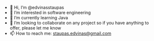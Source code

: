 - 👋 Hi, I’m @edvinasstaupas
- 👀 I’m interested in software engineering
- 🌱 I’m currently learning Java 
- 💞️ I’m looking to collaborate on any project so if you have anything to offer, please let me know
- 📫 How to reach me: staupas.edvinas@gmail.com

<!---
edvinasstaupas/edvinasstaupas is a ✨ special ✨ repository because its `README.md` (this file) appears on your GitHub profile.
You can click the Preview link to take a look at your changes.
--->

